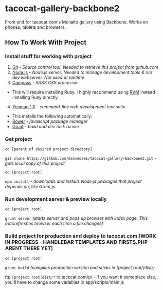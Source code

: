 tacocat-gallery-backbone2
=========================

Front end for tacocat.com's Menalto gallery using Backbone.   Works on phones, tablets and browsers.

## How To Work With Project

### Install stuff for working with project
1. [Git](http://git-scm.com/) - *Source control tool.  Needed to retrieve this project from github.com*
2. [Node.js](http://nodejs.org/) - *Node.js server.  Needed to manage development tools & run dev webserver.  Not used at runtime*
3. [Compass](http://compass-style.org/) - *SASS CSS processor* 
 * This will require installing Ruby.  I highly recommend using [RVM](https://rvm.io/) instead installing Ruby directly.
4. [Yeoman 1.0](http://yeoman.io/) - *command-line web development tool suite*
 * This installs the following automatically:
 * [Bower](http://bower.io/) - *javascript package manager*
 * [Grunt](http://gruntjs.com/) - *build and dev task runner*

### Get project

`cd [parent of desired project directory]`

`git clone https://github.com/deanmoses/tacocat-gallery-backbone2.git` - *gets local copy of this project*

`cd [project root]`

`npm install` - *downloads and installs Node.js packages that project depends on, like Grunt.js*

### Run development server & preview locally

`cd [project root]`

`grunt server` *(starts server and pops up browser with index page.  This autorefreshes browser each time a file changes)*

### Build project for production and deploy to tacocat.com [WORK IN PROGRESS - HANDLEBAR TEMPLATES AND FIRSTS.PHP ARENT THERE YET]

`cd [project root]`

`grunt build` *(compiles production version and sticks in [project root/]dist/)*

ftp `[project root]dist/*` to tacocat.com/p/  - if you want it someplace else, you'll have to change some variables in app/scripts/main.js
